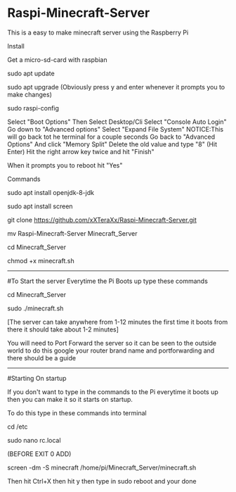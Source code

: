 # Raspi-Minecraft-Server
This is a easy to make minecraft server using the Raspberry Pi

Install

Get a micro-sd-card with raspbian

sudo apt update

sudo apt upgrade
(Obviously press y and enter whenever it prompts you to make changes)

sudo raspi-config

Select "Boot Options"
Then Select Desktop/Cli
Select "Console Auto Login"
Go down to "Advanced options"
Select "Expand File System"  NOTICE:This will go back tot he terminal for a couple seconds
Go back to "Advanced Options" And click "Memory Split"
Delete the old value and type "8" (Hit Enter)
Hit the right arrow key  twice and hit "Finish"

When it prompts you to reboot hit "Yes"

Commands

sudo apt install openjdk-8-jdk

sudo apt install screen

git clone https://github.com/xXTeraXx/Raspi-Minecraft-Server.git

mv Raspi-Minecraft-Server Minecraft_Server

cd Minecraft_Server

chmod +x minecraft.sh

___________________________________________________________________________________________________________________________

#To Start the server Everytime the Pi Boots up type these commands 

cd Minecraft_Server

sudo ./minecraft.sh

[The server can take anywhere from 1-12 minutes the first time it boots from there it should take about 1-2 minutes]


You will need to Port Forward the server so it can be seen to the outside world to do this google your router brand name and portforwarding and there should be a guide
________________________________________________________________________________________________________________________________

#Starting On startup

If you don't want to type in the commands to the Pi everytime it boots up then you can make it so it starts on startup.

To do this type in these commands into terminal

cd /etc

sudo nano rc.local

(BEFORE EXIT 0 ADD)

screen -dm -S minecraft /home/pi/Minecraft_Server/minecraft.sh

Then hit Ctrl+X then hit y then type in sudo reboot and your done






